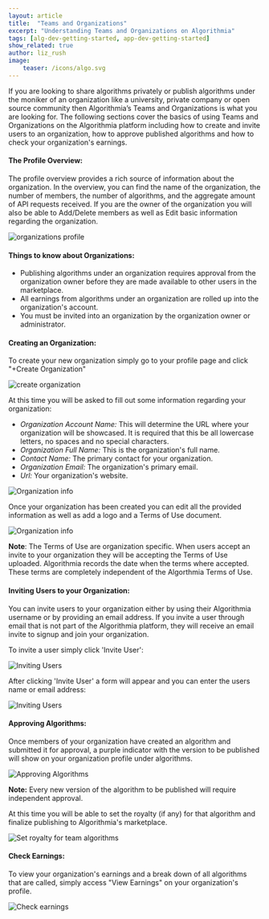 ```yaml
---
layout: article
title:  "Teams and Organizations"
excerpt: "Understanding Teams and Organizations on Algorithmia"
tags: [alg-dev-getting-started, app-dev-getting-started]
show_related: true
author: liz_rush
image:
    teaser: /icons/algo.svg
---
```


If you are looking to share algorithms privately or publish algorithms under the moniker of an organization like a university, private company or open source community then Algorithmia’s Teams and Organizations is what you are looking for. The following sections cover the basics of using Teams and Organizations on the Algorithmia platform including how to create and invite users to an organization, how to approve published algorithms and how to check your organization's earnings.


#### The Profile Overview:

The profile overview provides a rich source of information about the organization. In the overview, you can find the name of the organization, the number of members, the number of algorithms, and the aggregate amount of API requests received. If you are the owner of the organization you will also be able to Add/Delete members as well as Edit basic information regarding the organization.

<img src="{{ site.baseurl }}/images/post_images/organizations/org_profile.png" alt="organizations profile" class="screenshot img-md">


#### Things to know about Organizations:
* Publishing algorithms under an organization requires approval from the organization owner before they are made available to other users in the marketplace.
* All earnings from algorithms under an organization are rolled up into the organization's account.
* You must be invited into an organization by the organization owner or administrator.




#### Creating an Organization:

To create your new organization simply go to your profile page and click "+Create Organization"


<img src="{{ site.baseurl }}/images/post_images/organizations/new_organization.png" alt="create organization" class="screenshot">

At this time you will be asked to fill out some information regarding your organization:

* *Organization Account Name:*
This will determine the URL where your organization will be showcased. It is required that this be all lowercase letters, no spaces and no special characters.
* *Organization Full Name:* This is the organization's full name.
* *Contact Name:* The primary contact for your organization.
* *Organization Email:* The organization's primary email.
* *Url:* Your organization's website.


<img src="{{ site.baseurl }}/images/post_images/organizations/org_info.png" alt="Organization info" class="screenshot img-sm">

Once your organization has been created you can edit all the provided information as well as add a logo and a Terms of Use document.

<img src="{{ site.baseurl }}/images/post_images/organizations/org_edit_info.png" alt="Organization info" class="screenshot img-sm">

**Note**: The Terms of Use are organization specific. When users accept an invite to your organization they will be accepting the Terms of Use uploaded. Algorithmia records the date when the terms where accepted. These terms are completely independent of the Algorthmia Terms of Use.



#### Inviting Users to your Organization:
You can invite users to your organization either by using their Algorithmia username or by providing an email address. If you invite a user through email that is not part of the Algorithmia platform, they will receive an email invite to signup and join your organization.

To invite a user simply click 'Invite User':

<img src="{{ site.baseurl }}/images/post_images/organizations/org_invite_user.png" alt="Inviting Users" class="screenshot">

After clicking 'Invite User' a form will appear and you can enter the users name or email address:

<img src="{{ site.baseurl }}/images/post_images/organizations/org_invite_form.png" alt="Inviting Users" class="screenshot img-sm">

#### Approving Algorithms:
Once members of your organization have created an algorithm and submitted it for approval, a purple indicator with the version to be published will show on your organization profile under algorithms.

<img src="{{ site.baseurl }}/images/post_images/organizations/org_approve_algo.png" alt="Approving Algorithms" class="screenshot img-sm">

**Note:** Every new version of the algorithm to be published will require independent approval.

At this time you will be able to set the royalty (if any) for that algorithm and finalize publishing to Algorithmia's marketplace.

<img src="{{ site.baseurl }}/images/post_images/organizations/org_approve_set_royalty.png" alt="Set royalty for team algorithms" class="screenshot">

#### Check Earnings:
To view your organization's earnings and a break down of all algorithms that are called, simply access "View Earnings" on your organization's profile.

<img src="{{ site.baseurl }}/images/post_images/organizations/org_earnings.png" alt="Check earnings" class="screenshot img-md">
